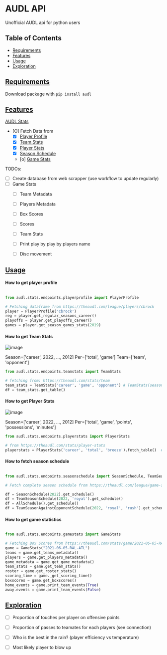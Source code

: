 # AUDL API

Unofficial AUDL api for python users

## Table of Contents

- [Requirements](#requirements)
- [Features](#features)
- [Usage](#usage)
- [Exploration](#exploration)


## [Requirements](#requirements)

Download package with `` pip install audl ``

## [Features](#features)


[AUDL Stats](https://theaudl.com/league/stats)

- [O] Fetch Data from
	- [X] [Player Profile](https://theaudl.com/league/players/mmcdonnel)
	- [X] [Team Stats](https://theaudl.com/stats/team)
	- [X] [Player Stats](https://theaudl.com/stats/player-stats)
	- [X] [Season Schedule](https://theaudl.com/league/game-search)
	- [o] [Game Stats](https://theaudl.com/stats/team-game-stats)

TODOs:
 - [ ] Create database from web scrapper (use workflow to update regularly)
 - [ ] Game Stats
     - [ ] Team Metadata
     - [ ] Players Metadata
     - [ ] Box Scores
     - [ ] Scores
     - [ ] Team Stats
     - [ ] Print play by play by players name
     - [ ] Disc movement


## [Usage](#usage)


#### How to get player profile

```python

from audl.stats.endpoints.playerprofile import PlayerProfile

# Fetching dataframe from https://theaudl.com/league/players/cbrock
player = PlayerProfile('cbrock')
reg = player.get_regular_seasons_career()
playoffs = player.get_playoffs_career()
games = player.get_season_games_stats(2019)
```

#### How to get Team Stats

![image](https://user-images.githubusercontent.com/34996954/172069063-9499e31a-aab3-4a58-9345-106555f41b7a.png)

Season=['career', 2022, ..., 2012]
Per=['total', 'game']
Team=['team', 'opponent']


```python
from audl.stats.endpoints.teamstats import TeamStats

# fetching from: https://theaudl.com/stats/team
team_stats = TeamStats('career', 'game', 'opponent') # TeamStats(season, per, team)
df = team_stats.get_table()
```

#### How to get Player Stats

![image](https://user-images.githubusercontent.com/34996954/172069041-48e55c45-717c-4e99-a7aa-777658833ac6.png)

Season=['career', 2022, ..., 2012]
Per=['total', 'game', 'points', 'possessions', 'minutes']

```python
from audl.stats.endpoints.playerstats import PlayerStats

# from https://theaudl.com/stats/player-stats
playerstats = PlayerStats('career', 'total', 'breeze').fetch_table()  # PlayerStats(season, per, team)
```

#### How to fetch season schedule

```python

from audl.stats.endpoints.seasonschedule import SeasonSchedule, TeamSeasonSchedule, AllSchedule, TeamSeasonAgainstOpponentSchedule

# Fetch complete season schedule from https://theaudl.com/league/game-search

df = SeasonSchedule(2022).get_schedule()
df = TeamSeasonSchedule(2022, 'royal').get_schedule()
df = AllSchedule().get_schedule()
df = TeamSeasonAgainstOpponentSchedule(2022, 'royal', 'rush').get_schedule()

```

#### How to get game statistics

```python

from audl.stats.endpoints.gamestats import GameStats

# Fetching Box Scores from https://theaudl.com/stats/game/2021-06-05-RAL-ATL
game = GameStats("2021-06-05-RAL-ATL")
teams = game.get_teams_metadata()
players = game.get_players_metadata()
game_metadata = game.get_game_metadata()
team_stats = game.get_team_stats()
roster = game.get_roster_stats()
scoring_time = game._get_scoring_time()
boxscores = game.get_boxscores()
home_events = game.print_team_events(True)
away.events = game.print_team_events(False)

```

## [Exploration](#exploration)

- [ ] Proportion of touches per player on offensive points
- [ ] Proportion of passes to teamates for each players (see connection)
- [ ] Who is the best in the rain? (player efficiency vs temperature)
- [ ] Most likely player to blow up





